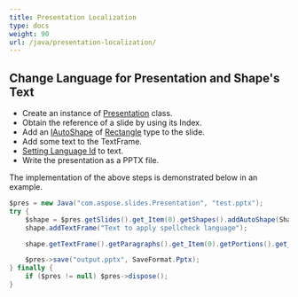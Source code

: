 ```yaml
---
title: Presentation Localization
type: docs
weight: 90
url: /java/presentation-localization/
---
```


## **Change Language for Presentation and Shape's Text**
- Create an instance of [Presentation](https://apireference.aspose.com/slides/java/com.aspose.slides/Presentation) class.
- Obtain the reference of a slide by using its Index.
- Add an [IAutoShape](https://apireference.aspose.com/slides/java/com.aspose.slides/IAutoShape) of [Rectangle](https://apireference.aspose.com/slides/java/com.aspose.slides/ShapeType#Rectangle) type to the slide.
- Add some text to the TextFrame.
- [Setting Language Id](https://apireference.aspose.com/slides/java/com.aspose.slides/IBasePortionFormat#setLanguageId-java.lang.String-) to text.
- Write the presentation as a PPTX file.

The implementation of the above steps is demonstrated below in an example.

```java
$pres = new Java("com.aspose.slides.Presentation", "test.pptx");
try {
    $shape = $pres.getSlides().get_Item(0).getShapes().addAutoShape(ShapeType.Rectangle, 50, 50, 200, 50);
    shape.addTextFrame("Text to apply spellcheck language");

    shape.getTextFrame().getParagraphs().get_Item(0).getPortions().get_Item(0).getPortionFormat().setLanguageId("en-EN");

    $pres->save("output.pptx", SaveFormat.Pptx);
} finally {
    if ($pres != null) $pres->dispose();
}
```

